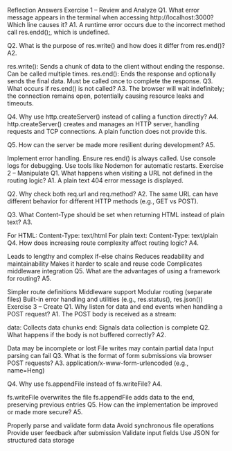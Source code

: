 
Reflection Answers
Exercise 1 – Review and Analyze
Q1. What error message appears in the terminal when accessing http://localhost:3000? Which line causes it?
A1. A runtime error occurs due to the incorrect method call res.endd();, which is undefined.

Q2. What is the purpose of res.write() and how does it differ from res.end()?
A2.

res.write(): Sends a chunk of data to the client without ending the response. Can be called multiple times.
res.end(): Ends the response and optionally sends the final data. Must be called once to complete the response.
Q3. What occurs if res.end() is not called?
A3. The browser will wait indefinitely; the connection remains open, potentially causing resource leaks and timeouts.

Q4. Why use http.createServer() instead of calling a function directly?
A4. http.createServer() creates and manages an HTTP server, handling requests and TCP connections. A plain function does not provide this.

Q5. How can the server be made more resilient during development?
A5.

Implement error handling.
Ensure res.end() is always called.
Use console logs for debugging.
Use tools like Nodemon for automatic restarts.
Exercise 2 – Manipulate
Q1. What happens when visiting a URL not defined in the routing logic?
A1. A plain text 404 error message is displayed.

Q2. Why check both req.url and req.method?
A2. The same URL can have different behavior for different HTTP methods (e.g., GET vs POST).

Q3. What Content-Type should be set when returning HTML instead of plain text?
A3.

For HTML: Content-Type: text/html
For plain text: Content-Type: text/plain
Q4. How does increasing route complexity affect routing logic?
A4.

Leads to lengthy and complex if-else chains
Reduces readability and maintainability
Makes it harder to scale and reuse code
Complicates middleware integration
Q5. What are the advantages of using a framework for routing?
A5.

Simpler route definitions
Middleware support
Modular routing (separate files)
Built-in error handling and utilities (e.g., res.status(), res.json())
Exercise 3 – Create
Q1. Why listen for data and end events when handling a POST request?
A1. The POST body is received as a stream:

data: Collects data chunks
end: Signals data collection is complete
Q2. What happens if the body is not buffered correctly?
A2.

Data may be incomplete or lost
File writes may contain partial data
Input parsing can fail
Q3. What is the format of form submissions via browser POST requests?
A3. application/x-www-form-urlencoded (e.g., name=Heng)

Q4. Why use fs.appendFile instead of fs.writeFile?
A4.

fs.writeFile overwrites the file
fs.appendFile adds data to the end, preserving previous entries
Q5. How can the implementation be improved or made more secure?
A5.

Properly parse and validate form data
Avoid synchronous file operations
Provide user feedback after submission
Validate input fields
Use JSON for structured data storage
